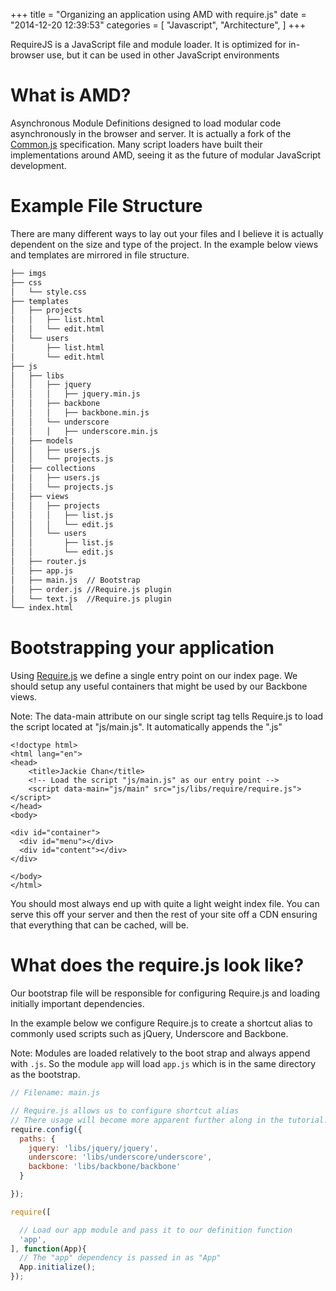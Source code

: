 +++
title = "Organizing an application using AMD with require.js"
date = "2014-12-20 12:39:53"
categories = [
    "Javascript",
    "Architecture",
]
+++

RequireJS is a JavaScript file and module loader. It is optimized for in-browser use, but it can be used in other JavaScript environments

<!--more-->

#    What is AMD?
Asynchronous Module Definitions designed to load modular code asynchronously in the browser and server. It is actually a fork of the [Common.js](http://requirejs.org/docs/commonjs.html) specification. Many script loaders have built their implementations around AMD, seeing it as the future of modular JavaScript development.

#    Example File Structure
There are many different ways to lay out your files and I believe it is actually dependent on the size and type of the project. In the example below views and templates are mirrored in file structure.

```bash
├── imgs
├── css
│   └── style.css
├── templates
│   ├── projects
│   │   ├── list.html
│   │   └── edit.html
│   └── users
│       ├── list.html
│       └── edit.html
├── js
│   ├── libs
│   │   ├── jquery
│   │   │   ├── jquery.min.js
│   │   ├── backbone
│   │   │   ├── backbone.min.js
│   │   └── underscore
│   │   │   ├── underscore.min.js
│   ├── models
│   │   ├── users.js
│   │   └── projects.js
│   ├── collections
│   │   ├── users.js
│   │   └── projects.js
│   ├── views
│   │   ├── projects
│   │   │   ├── list.js
│   │   │   └── edit.js
│   │   └── users
│   │       ├── list.js
│   │       └── edit.js
│   ├── router.js
│   ├── app.js
│   ├── main.js  // Bootstrap
│   ├── order.js //Require.js plugin
│   └── text.js  //Require.js plugin
└── index.html
```

#    Bootstrapping your application

Using [Require.js](http://requirejs.org/docs/start.html) we define a single entry point on our index page. We should setup any useful containers that might be used by our Backbone views.

Note: The data-main attribute on our single script tag tells Require.js to load the script located at "js/main.js". It automatically appends the ".js"

```
<!doctype html>
<html lang="en">
<head>
    <title>Jackie Chan</title>
    <!-- Load the script "js/main.js" as our entry point -->
    <script data-main="js/main" src="js/libs/require/require.js"></script>
</head>
<body>

<div id="container">
  <div id="menu"></div>
  <div id="content"></div>
</div>

</body>
</html>
```

You should most always end up with quite a light weight index file. You can serve this off your server and then the rest of your site off a CDN ensuring that everything that can be cached, will be.

#    What does the require.js look like?

Our bootstrap file will be responsible for configuring Require.js and loading initially important dependencies.

In the example below we configure Require.js to create a shortcut alias to commonly used scripts such as jQuery, Underscore and Backbone.

Note: Modules are loaded relatively to the boot strap and always append with `.js`. So the module `app` will load `app.js` which is in the same directory as the bootstrap.

```js
// Filename: main.js

// Require.js allows us to configure shortcut alias
// There usage will become more apparent further along in the tutorial.
require.config({
  paths: {
    jquery: 'libs/jquery/jquery',
    underscore: 'libs/underscore/underscore',
    backbone: 'libs/backbone/backbone'
  }

});

require([

  // Load our app module and pass it to our definition function
  'app',
], function(App){
  // The "app" dependency is passed in as "App"
  App.initialize();
});
```